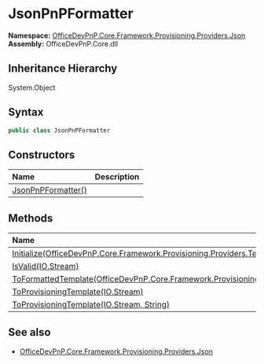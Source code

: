 # JsonPnPFormatter
  

**Namespace:** [OfficeDevPnP.Core.Framework.Provisioning.Providers.Json](OfficeDevPnP.Core.Framework.Provisioning.Providers.Json.md)  
**Assembly:** OfficeDevPnP.Core.dll  
## Inheritance Hierarchy
System.Object  
## Syntax
```C#
public class JsonPnPFormatter
```
## Constructors
|**Name**|**Description**|
|:-----|:-----|
| [JsonPnPFormatter()](OfficeDevPnP.Core.Framework.Provisioning.Providers.Json.JsonPnPFormatter.Constructor1details.md) | 
## Methods
|**Name**|**Description**|
|:-----|:-----|
| [Initialize(OfficeDevPnP.Core.Framework.Provisioning.Providers.TemplateProviderBase)](OfficeDevPnP.Core.Framework.Provisioning.Providers.Json.JsonPnPFormatter.InitializeOfficeDevPnP.Core.Framework.Provisioning.Providers.TemplateProviderBase.md) | 
| [IsValid(IO.Stream)](OfficeDevPnP.Core.Framework.Provisioning.Providers.Json.JsonPnPFormatter.IsValidIO.Stream.md) | 
| [ToFormattedTemplate(OfficeDevPnP.Core.Framework.Provisioning.Model.ProvisioningTemplate)](OfficeDevPnP.Core.Framework.Provisioning.Providers.Json.JsonPnPFormatter.ToFormattedTemplateOfficeDevPnP.Core.Framework.Provisioning.Model.ProvisioningTemplate.md) | 
| [ToProvisioningTemplate(IO.Stream)](OfficeDevPnP.Core.Framework.Provisioning.Providers.Json.JsonPnPFormatter.ToProvisioningTemplateIO.Stream.md) | 
| [ToProvisioningTemplate(IO.Stream, String)](OfficeDevPnP.Core.Framework.Provisioning.Providers.Json.JsonPnPFormatter.ToProvisioningTemplateIO.StreamString.md) | 
## See also
- [OfficeDevPnP.Core.Framework.Provisioning.Providers.Json](OfficeDevPnP.Core.Framework.Provisioning.Providers.Json.md)
